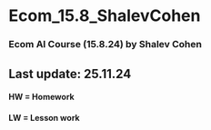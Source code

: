 # Ecom_15.8_ShalevCohen
 ### Ecom AI Course (15.8.24) by Shalev Cohen
 ## Last update: 25.11.24
 #### HW = Homework
 #### LW = Lesson work